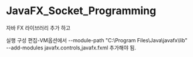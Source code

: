 # JavaFX_Socket_Programming

자바 FX 라이브러리 추가 하고 

실행 구성 편집-VM옵션에서 
--module-path "C:\Program Files\Java\javafx\lib"
--add-modules javafx.controls,javafx.fxml
추가해야 됨.
